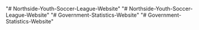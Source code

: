 "# Northside-Youth-Soccer-League-Website" 
"# Northside-Youth-Soccer-League-Website" 
"# Government-Statistics-Website" 
"# Government-Statistics-Website" 

